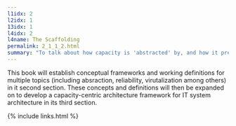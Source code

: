 ```yaml
---
l1idx: 2
l2idx: 1
13idx: 1
l4idx: 2
l4name: The Scaffolding
permalink: 2_1_1_2.html
summary: "To talk about how capacity is 'abstracted' by, and how it presents in relation to: reliability; virtualization; and composability we have to be clear on what we think all those things mean."
---
```


This book will establish conceptual frameworks and working definitions for multiple topics (including absraction, reliability, virutalization among others) in it second section.  These concepts and definitions will then be expanded on to develop a capacity-centric architecture framework for IT system architecture in its third section.

{% include links.html %}